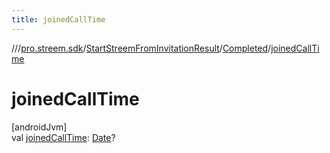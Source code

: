 ```yaml
---
title: joinedCallTime
---
```

//[<root>](../../../../index.html)/[pro.streem.sdk](../../index.html)/[StartStreemFromInvitationResult](../index.html)/[Completed](index.html)/[joinedCallTime](joined-call-time.html)



# joinedCallTime



[androidJvm]\
val [joinedCallTime](joined-call-time.html): [Date](https://developer.android.com/reference/kotlin/java/util/Date.html)?




